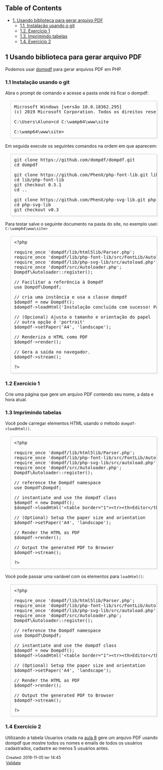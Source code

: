 <?xml version="1.0" encoding="utf-8"?>
<!DOCTYPE html PUBLIC "-//W3C//DTD XHTML 1.0 Strict//EN"
"http://www.w3.org/TR/xhtml1/DTD/xhtml1-strict.dtd">
<html xmlns="http://www.w3.org/1999/xhtml" lang="en" xml:lang="en">
<head>
<!-- 2019-11-05 ter 14:45 -->
<meta http-equiv="Content-Type" content="text/html;charset=utf-8" />
<meta name="viewport" content="width=device-width, initial-scale=1" />
<title>&lrm;</title>
<meta name="generator" content="Org mode" />
<style type="text/css">
 <!--/*--><![CDATA[/*><!--*/
  .title  { text-align: center;
             margin-bottom: .2em; }
  .subtitle { text-align: center;
              font-size: medium;
              font-weight: bold;
              margin-top:0; }
  .todo   { font-family: monospace; color: red; }
  .done   { font-family: monospace; color: green; }
  .priority { font-family: monospace; color: orange; }
  .tag    { background-color: #eee; font-family: monospace;
            padding: 2px; font-size: 80%; font-weight: normal; }
  .timestamp { color: #bebebe; }
  .timestamp-kwd { color: #5f9ea0; }
  .org-right  { margin-left: auto; margin-right: 0px;  text-align: right; }
  .org-left   { margin-left: 0px;  margin-right: auto; text-align: left; }
  .org-center { margin-left: auto; margin-right: auto; text-align: center; }
  .underline { text-decoration: underline; }
  #postamble p, #preamble p { font-size: 90%; margin: .2em; }
  p.verse { margin-left: 3%; }
  pre {
    border: 1px solid #ccc;
    box-shadow: 3px 3px 3px #eee;
    padding: 8pt;
    font-family: monospace;
    overflow: auto;
    margin: 1.2em;
  }
  pre.src {
    position: relative;
    overflow: visible;
    padding-top: 1.2em;
  }
  pre.src:before {
    display: none;
    position: absolute;
    background-color: white;
    top: -10px;
    right: 10px;
    padding: 3px;
    border: 1px solid black;
  }
  pre.src:hover:before { display: inline;}
  /* Languages per Org manual */
  pre.src-asymptote:before { content: 'Asymptote'; }
  pre.src-awk:before { content: 'Awk'; }
  pre.src-C:before { content: 'C'; }
  /* pre.src-C++ doesn't work in CSS */
  pre.src-clojure:before { content: 'Clojure'; }
  pre.src-css:before { content: 'CSS'; }
  pre.src-D:before { content: 'D'; }
  pre.src-ditaa:before { content: 'ditaa'; }
  pre.src-dot:before { content: 'Graphviz'; }
  pre.src-calc:before { content: 'Emacs Calc'; }
  pre.src-emacs-lisp:before { content: 'Emacs Lisp'; }
  pre.src-fortran:before { content: 'Fortran'; }
  pre.src-gnuplot:before { content: 'gnuplot'; }
  pre.src-haskell:before { content: 'Haskell'; }
  pre.src-hledger:before { content: 'hledger'; }
  pre.src-java:before { content: 'Java'; }
  pre.src-js:before { content: 'Javascript'; }
  pre.src-latex:before { content: 'LaTeX'; }
  pre.src-ledger:before { content: 'Ledger'; }
  pre.src-lisp:before { content: 'Lisp'; }
  pre.src-lilypond:before { content: 'Lilypond'; }
  pre.src-lua:before { content: 'Lua'; }
  pre.src-matlab:before { content: 'MATLAB'; }
  pre.src-mscgen:before { content: 'Mscgen'; }
  pre.src-ocaml:before { content: 'Objective Caml'; }
  pre.src-octave:before { content: 'Octave'; }
  pre.src-org:before { content: 'Org mode'; }
  pre.src-oz:before { content: 'OZ'; }
  pre.src-plantuml:before { content: 'Plantuml'; }
  pre.src-processing:before { content: 'Processing.js'; }
  pre.src-python:before { content: 'Python'; }
  pre.src-R:before { content: 'R'; }
  pre.src-ruby:before { content: 'Ruby'; }
  pre.src-sass:before { content: 'Sass'; }
  pre.src-scheme:before { content: 'Scheme'; }
  pre.src-screen:before { content: 'Gnu Screen'; }
  pre.src-sed:before { content: 'Sed'; }
  pre.src-sh:before { content: 'shell'; }
  pre.src-sql:before { content: 'SQL'; }
  pre.src-sqlite:before { content: 'SQLite'; }
  /* additional languages in org.el's org-babel-load-languages alist */
  pre.src-forth:before { content: 'Forth'; }
  pre.src-io:before { content: 'IO'; }
  pre.src-J:before { content: 'J'; }
  pre.src-makefile:before { content: 'Makefile'; }
  pre.src-maxima:before { content: 'Maxima'; }
  pre.src-perl:before { content: 'Perl'; }
  pre.src-picolisp:before { content: 'Pico Lisp'; }
  pre.src-scala:before { content: 'Scala'; }
  pre.src-shell:before { content: 'Shell Script'; }
  pre.src-ebnf2ps:before { content: 'ebfn2ps'; }
  /* additional language identifiers per "defun org-babel-execute"
       in ob-*.el */
  pre.src-cpp:before  { content: 'C++'; }
  pre.src-abc:before  { content: 'ABC'; }
  pre.src-coq:before  { content: 'Coq'; }
  pre.src-groovy:before  { content: 'Groovy'; }
  /* additional language identifiers from org-babel-shell-names in
     ob-shell.el: ob-shell is the only babel language using a lambda to put
     the execution function name together. */
  pre.src-bash:before  { content: 'bash'; }
  pre.src-csh:before  { content: 'csh'; }
  pre.src-ash:before  { content: 'ash'; }
  pre.src-dash:before  { content: 'dash'; }
  pre.src-ksh:before  { content: 'ksh'; }
  pre.src-mksh:before  { content: 'mksh'; }
  pre.src-posh:before  { content: 'posh'; }
  /* Additional Emacs modes also supported by the LaTeX listings package */
  pre.src-ada:before { content: 'Ada'; }
  pre.src-asm:before { content: 'Assembler'; }
  pre.src-caml:before { content: 'Caml'; }
  pre.src-delphi:before { content: 'Delphi'; }
  pre.src-html:before { content: 'HTML'; }
  pre.src-idl:before { content: 'IDL'; }
  pre.src-mercury:before { content: 'Mercury'; }
  pre.src-metapost:before { content: 'MetaPost'; }
  pre.src-modula-2:before { content: 'Modula-2'; }
  pre.src-pascal:before { content: 'Pascal'; }
  pre.src-ps:before { content: 'PostScript'; }
  pre.src-prolog:before { content: 'Prolog'; }
  pre.src-simula:before { content: 'Simula'; }
  pre.src-tcl:before { content: 'tcl'; }
  pre.src-tex:before { content: 'TeX'; }
  pre.src-plain-tex:before { content: 'Plain TeX'; }
  pre.src-verilog:before { content: 'Verilog'; }
  pre.src-vhdl:before { content: 'VHDL'; }
  pre.src-xml:before { content: 'XML'; }
  pre.src-nxml:before { content: 'XML'; }
  /* add a generic configuration mode; LaTeX export needs an additional
     (add-to-list 'org-latex-listings-langs '(conf " ")) in .emacs */
  pre.src-conf:before { content: 'Configuration File'; }

  table { border-collapse:collapse; }
  caption.t-above { caption-side: top; }
  caption.t-bottom { caption-side: bottom; }
  td, th { vertical-align:top;  }
  th.org-right  { text-align: center;  }
  th.org-left   { text-align: center;   }
  th.org-center { text-align: center; }
  td.org-right  { text-align: right;  }
  td.org-left   { text-align: left;   }
  td.org-center { text-align: center; }
  dt { font-weight: bold; }
  .footpara { display: inline; }
  .footdef  { margin-bottom: 1em; }
  .figure { padding: 1em; }
  .figure p { text-align: center; }
  .inlinetask {
    padding: 10px;
    border: 2px solid gray;
    margin: 10px;
    background: #ffffcc;
  }
  #org-div-home-and-up
   { text-align: right; font-size: 70%; white-space: nowrap; }
  textarea { overflow-x: auto; }
  .linenr { font-size: smaller }
  .code-highlighted { background-color: #ffff00; }
  .org-info-js_info-navigation { border-style: none; }
  #org-info-js_console-label
    { font-size: 10px; font-weight: bold; white-space: nowrap; }
  .org-info-js_search-highlight
    { background-color: #ffff00; color: #000000; font-weight: bold; }
  .org-svg { width: 90%; }
  /*]]>*/-->
</style>
<script type="text/javascript">
/*
@licstart  The following is the entire license notice for the
JavaScript code in this tag.

Copyright (C) 2012-2019 Free Software Foundation, Inc.

The JavaScript code in this tag is free software: you can
redistribute it and/or modify it under the terms of the GNU
General Public License (GNU GPL) as published by the Free Software
Foundation, either version 3 of the License, or (at your option)
any later version.  The code is distributed WITHOUT ANY WARRANTY;
without even the implied warranty of MERCHANTABILITY or FITNESS
FOR A PARTICULAR PURPOSE.  See the GNU GPL for more details.

As additional permission under GNU GPL version 3 section 7, you
may distribute non-source (e.g., minimized or compacted) forms of
that code without the copy of the GNU GPL normally required by
section 4, provided you include this license notice and a URL
through which recipients can access the Corresponding Source.


@licend  The above is the entire license notice
for the JavaScript code in this tag.
*/
<!--/*--><![CDATA[/*><!--*/
 function CodeHighlightOn(elem, id)
 {
   var target = document.getElementById(id);
   if(null != target) {
     elem.cacheClassElem = elem.className;
     elem.cacheClassTarget = target.className;
     target.className = "code-highlighted";
     elem.className   = "code-highlighted";
   }
 }
 function CodeHighlightOff(elem, id)
 {
   var target = document.getElementById(id);
   if(elem.cacheClassElem)
     elem.className = elem.cacheClassElem;
   if(elem.cacheClassTarget)
     target.className = elem.cacheClassTarget;
 }
/*]]>*///-->
</script>
</head>
<body>
<div id="content">
<div id="table-of-contents">
<h2>Table of Contents</h2>
<div id="text-table-of-contents">
<ul>
<li><a href="#org0c472d3">1. Usando biblioteca para gerar arquivo PDF</a>
<ul>
<li><a href="#org1d0f2c3">1.1. Instalação usando o git</a></li>
<li><a href="#org6b7e1bd">1.2. Exercício 1</a></li>
<li><a href="#org6f89b4f">1.3. Imprimindo tabelas</a></li>
<li><a href="#orga0ce899">1.4. Exercício 2</a></li>
</ul>
</li>
</ul>
</div>
</div>
<div id="outline-container-org0c472d3" class="outline-2">
<h2 id="org0c472d3"><span class="section-number-2">1</span> Usando biblioteca para gerar arquivo PDF</h2>
<div class="outline-text-2" id="text-1">
<p>
Podemos usar <a href="https://github.com/dompdf/dompdf">dompdf</a> para gerar arquivos PDF em PHP.
</p>
</div>

<div id="outline-container-org1d0f2c3" class="outline-3">
<h3 id="org1d0f2c3"><span class="section-number-3">1.1</span> Instalação usando o git</h3>
<div class="outline-text-3" id="text-1-1">
<p>
Abra o prompt de comando e acesse a pasta onde irá ficar o dompdf:
</p>

<pre class="example">
Microsoft Windows [versão 10.0.18362.295]
(c) 2019 Microsoft Corporation. Todos os direitos reservados.

C:\Users\Aluno&gt;cd C:\wamp64\www\site

C:\wamp64\www\site&gt;
</pre>

<p>
Em seguida execute os seguintes comandos na ordem em que aparecem:
</p>

<pre class="example">
git clone https://github.com/dompdf/dompdf.git
cd dompdf

git clone https://github.com/PhenX/php-font-lib.git lib/php-font-lib
cd lib/php-font-lib
git checkout 0.5.1
cd ..

git clone https://github.com/PhenX/php-svg-lib.git php-svg-lib
cd php-svg-lib
git checkout v0.3
</pre>

<p>
Para testar salve o seguinte documento na pasta do site, no exemplo usei: <code>C:\wamp64\www\site&gt;</code>
</p>

<pre class="example">
&lt;?php

require_once 'dompdf/lib/html5lib/Parser.php';
require_once 'dompdf/lib/php-font-lib/src/FontLib/Autoloader.php';
require_once 'dompdf/lib/php-svg-lib/src/autoload.php';
require_once 'dompdf/src/Autoloader.php';
Dompdf\Autoloader::register();

// Facilitar a referência à Dompdf
use Dompdf\Dompdf;

// cria uma instância e usa a classe dompdf
$dompdf = new Dompdf();
$dompdf-&gt;loadHtml('Instalação concluída com sucesso! Parabéns!');

// (Opcional) Ajusta o tamanho e orientação do papel
// outra opção é 'portrait'
$dompdf-&gt;setPaper('A4', 'landscape');

// Renderiza o HTML como PDF
$dompdf-&gt;render();

// Gera a saída no navegador.
$dompdf-&gt;stream();

?&gt;
</pre>
</div>
</div>

<div id="outline-container-org6b7e1bd" class="outline-3">
<h3 id="org6b7e1bd"><span class="section-number-3">1.2</span> Exercício 1</h3>
<div class="outline-text-3" id="text-1-2">
<p>
Crie uma página que gere um arquivo PDF contendo seu nome, a data e hora atual.
</p>
</div>
</div>

<div id="outline-container-org6f89b4f" class="outline-3">
<h3 id="org6f89b4f"><span class="section-number-3">1.3</span> Imprimindo tabelas</h3>
<div class="outline-text-3" id="text-1-3">
<p>
Você pode carregar elementos HTML usando o método <code>dompdf-&gt;loadHtml()</code>.
</p>

<pre class="example">
&lt;?php

require_once 'dompdf/lib/html5lib/Parser.php';
require_once 'dompdf/lib/php-font-lib/src/FontLib/Autoloader.php';
require_once 'dompdf/lib/php-svg-lib/src/autoload.php';
require_once 'dompdf/src/Autoloader.php';
Dompdf\Autoloader::register();

// reference the Dompdf namespace
use Dompdf\Dompdf;

// instantiate and use the dompdf class
$dompdf = new Dompdf();
$dompdf-&gt;loadHtml('&lt;table border="1"&gt;&lt;tr&gt;&lt;th&gt;Editor&lt;/th&gt;&lt;th&gt;Site&lt;/th&gt;&lt;/tr&gt;&lt;tr&gt;&lt;td&gt;Brackets&lt;/td&gt;&lt;td&gt;http://brackets.io/&lt;/td&gt;&lt;/tr&gt;&lt;tr&gt;&lt;td&gt;Atom&lt;/td&gt;&lt;td&gt;http://atom.io/&lt;/td&gt;&lt;/tr&gt;&lt;/table&gt;');

// (Optional) Setup the paper size and orientation
$dompdf-&gt;setPaper('A4', 'landscape');

// Render the HTML as PDF
$dompdf-&gt;render();

// Output the generated PDF to Browser
$dompdf-&gt;stream();

?&gt;
</pre>

<p>
Você pode passar uma variável com os elementos para <code>loadHtml()</code>:
</p>

<pre class="example">
&lt;?php

require_once 'dompdf/lib/html5lib/Parser.php';
require_once 'dompdf/lib/php-font-lib/src/FontLib/Autoloader.php';
require_once 'dompdf/lib/php-svg-lib/src/autoload.php';
require_once 'dompdf/src/Autoloader.php';
Dompdf\Autoloader::register();

// reference the Dompdf namespace
use Dompdf\Dompdf;

// instantiate and use the dompdf class
$dompdf = new Dompdf();
$dompdf-&gt;loadHtml('&lt;table border="1"&gt;&lt;tr&gt;&lt;th&gt;Editor&lt;/th&gt;&lt;th&gt;Site&lt;/th&gt;&lt;/tr&gt;&lt;tr&gt;&lt;td&gt;Brackets&lt;/td&gt;&lt;td&gt;http://brackets.io/&lt;/td&gt;&lt;/tr&gt;&lt;tr&gt;&lt;td&gt;Atom&lt;/td&gt;&lt;td&gt;http://atom.io/&lt;/td&gt;&lt;/tr&gt;&lt;/table&gt;');

// (Optional) Setup the paper size and orientation
$dompdf-&gt;setPaper('A4', 'landscape');

// Render the HTML as PDF
$dompdf-&gt;render();

// Output the generated PDF to Browser
$dompdf-&gt;stream();

?&gt;
</pre>
</div>
</div>



<div id="outline-container-orga0ce899" class="outline-3">
<h3 id="orga0ce899"><span class="section-number-3">1.4</span> Exercício 2</h3>
<div class="outline-text-3" id="text-1-4">
<p>
Utilizando a tabela Usuarios criada na <a href="https://github.com/maurojh/PHP-Aula08-ex05">aula 8</a> gere um arquivo PDF usando dompdf que mostre todos os nomes e emails de todos os usuários cadastrados, cadastre ao menos 5 usuários antes.
</p>
</div>
</div>
</div>
</div>
<div id="postamble" class="status">
<p class="date">Created: 2019-11-05 ter 14:45</p>
<p class="validation"><a href="http://validator.w3.org/check?uri=referer">Validate</a></p>
</div>
</body>
</html>

